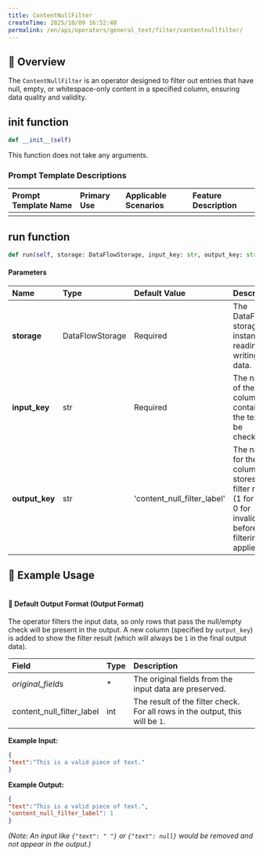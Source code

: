 ```yaml
---
title: ContentNullFilter
createTime: 2025/10/09 16:52:48
permalink: /en/api/operators/general_text/filter/contentnullfilter/
---
```


## 📘 Overview

The `ContentNullFilter` is an operator designed to filter out entries that have null, empty, or whitespace-only content in a specified column, ensuring data quality and validity.

## __init__ function
```python
def __init__(self)
```
This function does not take any arguments.

### Prompt Template Descriptions
| Prompt Template Name | Primary Use | Applicable Scenarios | Feature Description |
| :--- | :--- | :--- | :--- |
| | | | |

## run function
```python
def run(self, storage: DataFlowStorage, input_key: str, output_key: str='content_null_filter_label')
```
#### Parameters
| Name | Type | Default Value | Description |
| :------------- | :---------------- | :---------------- | :----------------- |
| **storage** | DataFlowStorage | Required | The DataFlow storage instance for reading and writing data. |
| **input_key** | str | Required | The name of the input column containing the text to be checked. |
| **output_key** | str | 'content_null_filter_label' | The name for the new column that stores the filter result (1 for valid, 0 for invalid) before filtering is applied. |

## 🧠 Example Usage
```python

```

#### 🧾 Default Output Format (Output Format)
The operator filters the input data, so only rows that pass the null/empty check will be present in the output. A new column (specified by `output_key`) is added to show the filter result (which will always be `1` in the final output data).

| Field | Type | Description |
| :-------------- | :---- | :---------- |
| *original_fields* | * | The original fields from the input data are preserved. |
| content_null_filter_label | int | The result of the filter check. For all rows in the output, this will be `1`. |

**Example Input:**
```json
{
"text":"This is a valid piece of text."
}
```
**Example Output:**
```json
{
"text":"This is a valid piece of text.",
"content_null_filter_label": 1
}
```
*(Note: An input like `{"text": " "}` or `{"text": null}` would be removed and not appear in the output.)*
